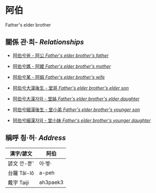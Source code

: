 # 阿伯
Father's elder brother

## 關係 관·희- _Relationships_

- [阿伯兮爸 - 阿公 _Father's elder brother's_ _father_](member8.md)

- [阿伯兮媽 - 阿嬤 _Father's elder brother's_ _mother_](member9.md)

- [阿伯兮某 - 阿姆 _Father's elder brother's_ _wife_](member33.md)

- [阿伯兮大漢後生 - 堂哥 _Father's elder brother's_ _elder son_](member35.md)

- [阿伯兮大漢자와 - 堂姊 _Father's elder brother's_ _elder daughter_](member36.md)

- [阿伯兮細漢後生 - 堂小弟 _Father's elder brother's_ _younger son_](member37.md)

- [阿伯兮細漢자와 - 堂小妹 _Father's elder brother's_ _younger daughter_](member38.md)



## 稱呼 칑·허· _Address_

漢字/諺文 | 阿伯
--- | ---
諺文 깐-뿐ˆ | 아·벻·
台羅 Tâi-lô | a-peh
戴字 Taiji | ah3paek3


